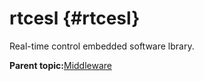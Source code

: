 # rtcesl {#rtcesl}

Real-time control embedded software lbrary.

**Parent topic:**[Middleware](../topics/middleware.md)

